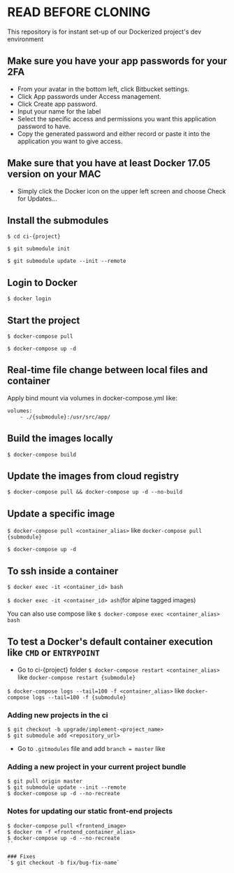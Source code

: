# READ BEFORE CLONING #
This repository is for instant set-up of our Dockerized project's dev environment

## Make sure you have your app passwords for your 2FA
* From your avatar in the bottom left, click Bitbucket settings.
* Click App passwords under Access management.
* Click Create app password.
* Input your name for the label
* Select the specific access and permissions you want this application password to have.
* Copy the generated password and either record or paste it into the application you want to give access.

## Make sure that you have at least Docker 17.05 version on your MAC
* Simply click the Docker icon on the upper left screen and choose Check for Updates...

## Install the submodules
`$ cd ci-{project}`

`$ git submodule init`

`$ git submodule update --init --remote`

## Login to Docker
`$ docker login`

## Start the project
`$ docker-compose pull`

`$ docker-compose up -d`

## Real-time file change between local files and container
Apply bind mount via volumes in docker-compose.yml like:
```
volumes:
    - ./{submodule}:/usr/src/app/
```

## Build the images locally
`$ docker-compose build`

## Update the images from cloud registry
`$ docker-compose pull && docker-compose up -d --no-build`


## Update a specific image
`$ docker-compose pull <container_alias>` like `docker-compose pull {submodule}`

`$ docker-compose up -d`

## To ssh inside a container
`$ docker exec -it <container_id> bash`

`$ docker exec -it <container_id> ash`(for alpine tagged images)

You can also use compose like `$ docker-compose exec <container_alias> bash`

## To test a Docker's default container execution like `CMD` or `ENTRYPOINT`
* Go to ci-{project} folder
`$ docker-compose restart <container_alias>` like `docker-compose restart {submodule}`

`$ docker-compose logs --tail=100 -f <container_alias>` like `docker-compose logs --tail=100 -f {submodule}`

### Adding new projects in the ci
```
$ git checkout -b upgrade/implement-<project_name>
$ git submodule add <repository_url>
```
* Go to `.gitmodules` file and add `branch = master` like


### Adding a new project in your current project bundle
```
$ git pull origin master
$ git submodule update --init --remote
$ docker-compose up -d --no-recreate
```

### Notes for updating our static front-end projects
```
$ docker-compose pull <frontend_image>
$ docker rm -f <frontend_container_alias>
$ docker-compose up -d --no-recreate
``

### Fixes
`$ git checkout -b fix/bug-fix-name`
